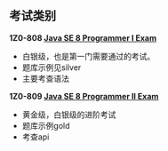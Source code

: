 ## 考试类别
**1Z0-808 [Java SE 8 Programmer I Exam](https://docs.oracle.com/javase/tutorial/extra/certification/javase-8-programmer1.html)**
 + 白银级，也是第一门需要通过的考试。
 + 题库示例见silver
 + 主要考查语法

**1Z0-809 [Java SE 8 Programmer II Exam](https://docs.oracle.com/javase/tutorial/extra/certification/javase-8-programmer2.html)**
 + 黄金级，白银级的进阶考试
 + 题库示例gold
 + 考查api 